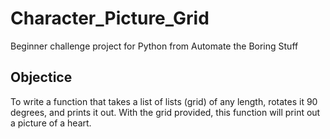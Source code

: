 # Character_Picture_Grid
Beginner challenge project for Python from Automate the Boring Stuff

 ## Objectice
 To write a function that takes a list of lists (grid) of any length, rotates it 90 degrees, and prints it out.
 With the grid provided, this function will print out a picture of a heart.
